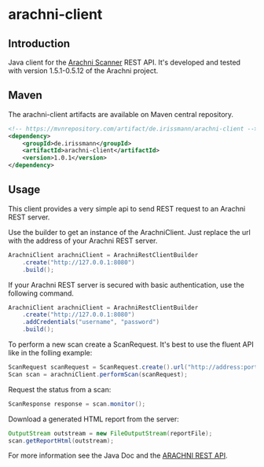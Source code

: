 arachni-client
==============

Introduction
------------
Java client for the [Arachni Scanner](http://www.arachni-scanner.com/) REST API. It's developed and tested with version
1.5.1-0.5.12 of the Arachni project.

Maven
-----
The arachni-client artifacts are available on Maven central repository.
```xml
<!-- https://mvnrepository.com/artifact/de.irissmann/arachni-client -->
<dependency>
    <groupId>de.irissmann</groupId>
    <artifactId>arachni-client</artifactId>
    <version>1.0.1</version>
</dependency>
```

Usage
-----
This client provides a very simple api to send REST request to an Arachni 
REST server.

Use the builder to get an instance of the ArachniClient. Just replace the url
with the address of your Arachni REST server.
```java
ArachniClient arachniClient = ArachniRestClientBuilder
    .create("http://127.0.0.1:8080")
    .build();
```

If your Arachni REST server is secured with basic authentication, use the
following command.
```java
ArachniClient arachniClient = ArachniRestClientBuilder
    .create("http://127.0.0.1:8080")
    .addCredentials("username", "password")
    .build();
```

To perform a new scan create a ScanRequest. It's best to use the fluent API like in the folling example:
```java
ScanRequest scanRequest = ScanRequest.create().url("http://address:port").build();
Scan scan = arachniClient.performScan(scanRequest);
```

Request the status from a scan:
```java
ScanResponse response = scan.monitor();
```

Download a generated HTML report from the server:
```java
OutputStream outstream = new FileOutputStream(reportFile);
scan.getReportHtml(outstream);
```

For more information see the Java Doc and the [ARACHNI REST API](https://github.com/Arachni/arachni/wiki/REST-API).
